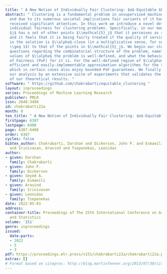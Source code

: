 ```yaml
---
title: " A New Notion of Individually Fair Clustering: $α$-Equitable $k$-Center "
abstract: " Clustering is a fundamental problem in unsupervised machine learning,
  and due to its numerous societal implications fair variants of it have recently
  received significant attention. In this work we introduce a novel definition of
  individual fairness for clustering problems. Specifically, in our model, each point
  $j$ has a set of other points $\\mathcal{S}_j$ that it perceives as similar to itself,
  and it feels that it is being fairly treated if the quality of service it receives
  in the solution is $\\alpha$-close (in a multiplicative sense, for some given $\\alpha
  \\geq 1$) to that of the points in $\\mathcal{S}_j$. We begin our study by answering
  questions regarding the combinatorial structure of the problem, namely for what
  values of $\\alpha$ the problem is well-defined, and what the behavior of the Price
  of Fairness (PoF) for it is. For the well-defined region of $\\alpha$, we provide
  efficient and easily-implementable approximation algorithms for the $k$-center objective,
  which in certain cases also enjoy bounded-PoF guarantees. We finally complement
  our analysis by an extensive suite of experiments that validates the effectiveness
  of our theoretical results. "
software: " https://github.com/chakrabarti/equitable_clustering "
layout: inproceedings
series: Proceedings of Machine Learning Research
publisher: PMLR
issn: 2640-3498
id: chakrabarti22a
month: 0
tex_title: " A New Notion of Individually Fair Clustering: $α$-Equitable $k$-Center "
firstpage: 6387
lastpage: 6408
page: 6387-6408
order: 6387
cycles: false
bibtex_author: Chakrabarti, Darshan and Dickerson, John P. and Esmaeili, Seyed A.
  and Srinivasan, Aravind and Tsepenekas, Leonidas
author:
- given: Darshan
  family: Chakrabarti
- given: John P.
  family: Dickerson
- given: Seyed A.
  family: Esmaeili
- given: Aravind
  family: Srinivasan
- given: Leonidas
  family: Tsepenekas
date: 2022-05-03
address:
container-title: Proceedings of The 25th International Conference on Artificial Intelligence
  and Statistics
volume: '151'
genre: inproceedings
issued:
  date-parts:
  - 2022
  - 5
  - 3
pdf: https://proceedings.mlr.press/v151/chakrabarti22a/chakrabarti22a.pdf
extras: []
# Format based on citeproc: http://blog.martinfenner.org/2013/07/30/citeproc-yaml-for-bibliographies/
---
```

